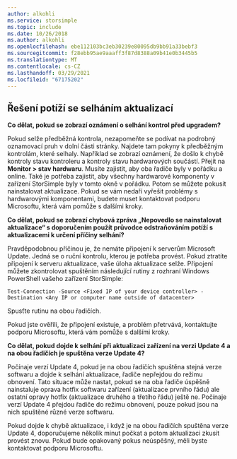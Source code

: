 ```yaml
---
author: alkohli
ms.service: storsimple
ms.topic: include
ms.date: 10/26/2018
ms.author: alkohli
ms.openlocfilehash: ebe112103bc3eb30239e80095db9bb91a33bebf3
ms.sourcegitcommit: f28ebb95ae9aaaff3f87d8388a09b41e0b3445b5
ms.translationtype: MT
ms.contentlocale: cs-CZ
ms.lasthandoff: 03/29/2021
ms.locfileid: "67175202"
---
```

## <a name="troubleshooting-update-failures"></a>Řešení potíží se selháním aktualizací
**Co dělat, pokud se zobrazí oznámení o selhání kontrol před upgradem?**

Pokud selže předběžná kontrola, nezapomeňte se podívat na podrobný oznamovací pruh v dolní části stránky. Najdete tam pokyny k předběžným kontrolám, které selhaly. Například se zobrazí oznámení, že došlo k chybě kontroly stavu kontroleru a kontroly stavu hardwarových součástí. Přejít na **Monitor > stav hardwaru**. Musíte zajistit, aby oba řadiče byly v pořádku a online. Také je potřeba zajistit, aby všechny hardwarové komponenty v zařízení StorSimple byly v tomto okně v pořádku. Potom se můžete pokusit nainstalovat aktualizace. Pokud se vám nedaří vyřešit problémy s hardwarovými komponentami, budete muset kontaktovat podporu Microsoftu, která vám pomůže s dalšími kroky.

**Co dělat, pokud se zobrazí chybová zpráva „Nepovedlo se nainstalovat aktualizace“ s doporučením použít průvodce odstraňováním potíží s aktualizacemi k určení příčiny selhání?**

Pravděpodobnou příčinou je, že nemáte připojení k serverům Microsoft Update. Jedná se o ruční kontrolu, kterou je potřeba provést. Pokud ztratíte připojení k serveru aktualizace, vaše úloha aktualizace selže. Připojení můžete zkontrolovat spuštěním následující rutiny z rozhraní Windows PowerShell vašeho zařízení StorSimple:

 `Test-Connection -Source <Fixed IP of your device controller> -Destination <Any IP or computer name outside of datacenter>`

Spusťte rutinu na obou řadičích.

Pokud jste ověřili, že připojení existuje, a problém přetrvává, kontaktujte podporu Microsoftu, která vám pomůže s dalšími kroky.

**Co dělat, pokud dojde k selhání při aktualizaci zařízení na verzi Update 4 a na obou řadičích je spuštěna verze Update 4?**

Počínaje verzí Update 4, pokud je na obou řadičích spuštěna stejná verze softwaru a dojde k selhání aktualizace, řadiče nepřejdou do režimu obnovení. Tato situace může nastat, pokud se na oba řadiče úspěšně nainstaluje oprava hotfix softwaru zařízení (aktualizace prvního řádu) ale ostatní opravy hotfix (aktualizace druhého a třetího řádu) ještě ne. Počínaje verzí Update 4 přejdou řadiče do režimu obnovení, pouze pokud jsou na nich spuštěné různé verze softwaru. 

Pokud dojde k chybě aktualizace, i když je na obou řadičích spuštěna verze Update 4, doporučujeme několik minut počkat a potom aktualizaci zkusit provést znovu. Pokud bude opakovaný pokus neúspěšný, měli byste kontaktovat podporu Microsoftu.
